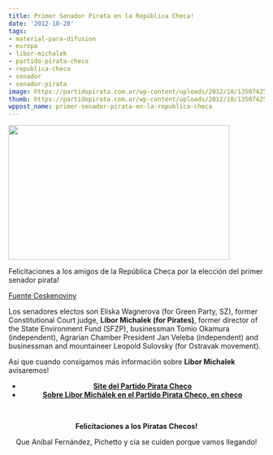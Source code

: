 ```yaml
---
title: Primer Senador Pirata en la República Checa!
date: '2012-10-20'
tags:
- material-para-difusion
- europa
- libor-michalek
- partido-pirata-checo
- republica-checa
- senador
- senador-pirata
image: https://partidopirata.com.ar/wp-content/uploads/2012/10/1350742500_P201210200367501.jpg
thumb: https://partidopirata.com.ar/wp-content/uploads/2012/10/1350742500_P201210200367501-150x150.jpg
wppost_name: primer-senador-pirata-en-la-republica-checa
---
```


<a href="https://partidopirata.com.ar/wp-content/uploads/2012/10/1350742500_P201210200367501.jpg"><img class="aligncenter size-full wp-image-6976" title="1350742500_P201210200367501" src="https://partidopirata.com.ar/wp-content/uploads/2012/10/1350742500_P201210200367501.jpg" alt="" width="435" height="265" /></a>

Felicitaciones a los amigos de la República Checa por la elección del primer senador pirata!

<a href="http://www.ceskenoviny.cz/news/zpravy/czech-cssd-wins-in-13-senate-wards-ods-in-four/855159" target="_blank">Fuente Ceskenoviny</a>

Los senadores electos son Eliska Wagnerova (for Green Party, SZ), former Constitutional Court judge, <strong>Libor Michalek (for Pirates)</strong>, former director of the State Environment Fund (SFZP), businessman Tomio Okamura (independent), Agrarian Chamber President Jan Veleba (independent) and businessman and mountaineer Leopold Sulovsky (for Ostravak movement).

Así que cuando consigamos más información sobre <strong>Libor Michalek</strong> avisaremos!
<ul>
	<li style="text-align: center;"><strong><a href="http://www.pirati.cz/" target="_blank">Site del Partido Pirata Checo</a></strong></li>
	<li style="text-align: center;"><strong><a href="http://www.pirati.cz/tiskove-zpravy/libor_michalek_nominovany_piraty_zvolen_se_75_hlasu" target="_blank">Sobre Libor Michálek en el Partido Pirata Checo, en checo</a></strong></li>
</ul>
&nbsp;
<p style="text-align: center;"><strong>Felicitaciones a los Piratas Checos!</strong></p>
<p style="text-align: center;">Que Aníbal Fernández, Pichetto y cia se cuiden porque vamos llegando!</p>
